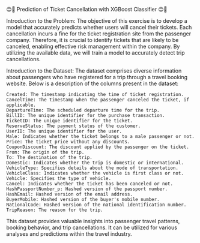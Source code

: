 😊🎉 Prediction of Ticket Cancellation with XGBoost Classifier 😊🎉

Introduction to the Problem:
The objective of this exercise is to develop a model that accurately predicts whether users will cancel their tickets. Each cancellation incurs a fine for the ticket registration site from the passenger company. Therefore, it is crucial to identify tickets that are likely to be canceled, enabling effective risk management within the company. By utilizing the available data, we will train a model to accurately detect trip cancellations.

Introduction to the Dataset:
The dataset comprises diverse information about passengers who have registered for a trip through a travel booking website. Below is a description of the columns present in the dataset:

    Created: The timestamp indicating the time of ticket registration.
    CancelTime: The timestamp when the passenger canceled the ticket, if applicable.
    DepartureTime: The scheduled departure time for the trip.
    BillID: The unique identifier for the purchase transaction.
    TicketID: The unique identifier for the ticket.
    ReserveStatus: The payment status of the customer.
    UserID: The unique identifier for the user.
    Male: Indicates whether the ticket belongs to a male passenger or not.
    Price: The ticket price without any discounts.
    CouponDiscount: The discount applied by the passenger on the ticket.
    From: The origin of the trip.
    To: The destination of the trip.
    Domestic: Indicates whether the trip is domestic or international.
    VehicleType: Specifies details about the mode of transportation.
    VehicleClass: Indicates whether the vehicle is first class or not.
    Vehicle: Specifies the type of vehicle.
    Cancel: Indicates whether the ticket has been canceled or not.
    HashPassportNumber_p: Hashed version of the passport number.
    HashEmail: Hashed version of the email address.
    BuyerMobile: Hashed version of the buyer's mobile number.
    NationalCode: Hashed version of the national identification number.
    TripReason: The reason for the trip.

This dataset provides valuable insights into passenger travel patterns, booking behavior, and trip cancellations. It can be utilized for various analyses and predictions within the travel industry.
